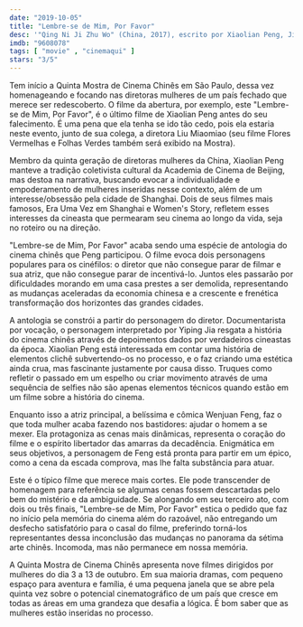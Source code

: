 ```yaml
---
date: "2019-10-05"
title: "Lembre-se de Mim, Por Favor"
desc: '"Qing Ni Ji Zhu Wo" (China, 2017), escrito por Xiaolian Peng, Jian Wang e Yuan Xu, dirigido por Xiaolian Peng, com Wenjuan Feng, Zongying Huang e Yiping Jia. Escrito para o CinemAqui como parte da cobertura da Mostra de Cinema Chinês.'
imdb: "9608078"
tags: [ "movie" , "cinemaqui" ]
stars: "3/5"
---
```

Tem início a Quinta Mostra de Cinema Chinês em São Paulo, dessa vez homenageando e focando nas diretoras mulheres de um país fechado que merece ser redescoberto. O filme da abertura, por exemplo, este "Lembre-se de Mim, Por Favor", é o último filme de Xiaolian Peng antes do seu falecimento. É uma pena que ela tenha se ido tão cedo, pois ela estaria neste evento, junto de sua colega, a diretora Liu Miaomiao (seu filme Flores Vermelhas e Folhas Verdes também será exibido na Mostra).

Membro da quinta geração de diretoras mulheres da China, Xiaolian Peng manteve a tradição coletivista cultural da Academia de Cinema de Beijing, mas destoa na narrativa, buscando evocar a individualidade e empoderamento de mulheres inseridas nesse contexto, além de um interesse/obsessão pela cidade de Shanghai. Dois de seus filmes mais famosos, Era Uma Vez em Shanghai e Women's Story, refletem esses interesses da cineasta que permearam seu cinema ao longo da vida, seja no roteiro ou na direção.

"Lembre-se de Mim, Por Favor" acaba sendo uma espécie de antologia do cinema chinês que Peng participou. O filme evoca dois personagens populares para os cinéfilos: o diretor que não consegue parar de filmar e sua atriz, que não consegue parar de incentivá-lo. Juntos eles passarão por dificuldades morando em uma casa prestes a ser demolida, representando as mudanças aceleradas da economia chinesa e a crescente e frenética transformação dos horizontes das grandes cidades.

A antologia se constrói a partir do personagem do diretor. Documentarista por vocação, o personagem interpretado por Yiping Jia resgata a história do cinema chinês através de depoimentos dados por verdadeiros cineastas da época. Xiaolian Peng está interessada em contar uma história de elementos clichê subvertendo-os no processo, e o faz criando uma estética ainda crua, mas fascinante justamente por causa disso. Truques como refletir o passado em um espelho ou criar movimento através de uma sequência de selfies não são apenas elementos técnicos quando estão em um filme sobre a história do cinema.

Enquanto isso a atriz principal, a belíssima e cômica Wenjuan Feng, faz o que toda mulher acaba fazendo nos bastidores: ajudar o homem a se mexer. Ela protagoniza as cenas mais dinâmicas, representa o coração do filme e o espírito libertador das amarras da decadência. Enigmática em seus objetivos, a personagem de Feng está pronta para partir em um épico, como a cena da escada comprova, mas lhe falta substância para atuar.

Este é o típico filme que merece mais cortes. Ele pode transcender de homenagem para referência se algumas cenas fossem descartadas pelo bem do mistério e da ambiguidade. Se alongando em seu terceiro ato, com dois ou três finais, "Lembre-se de Mim, Por Favor" estica o pedido que faz no início pela memória do cinema além do razoável, não entregando um desfecho satisfatório para o casal do filme, preferindo torná-los representantes dessa inconclusão das mudanças no panorama da sétima arte chinês. Incomoda, mas não permanece em nossa memória.

A Quinta Mostra de Cinema Chinês apresenta nove filmes dirigidos por mulheres do dia 3 a 13 de outubro. Em sua maioria dramas, com pequeno espaço para aventura e família, é uma pequena janela que se abre pela quinta vez sobre o potencial cinematográfico de um país que cresce em todas as áreas em uma grandeza que desafia a lógica. É bom saber que as mulheres estão inseridas no processo.
